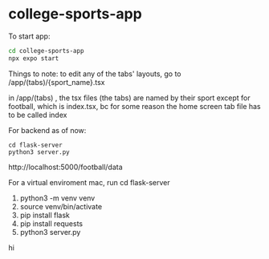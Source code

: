 # college-sports-app

To start app:
```bash
cd college-sports-app
npx expo start
```

Things to note:
to edit any of the tabs' layouts, go to /app/(tabs)/{sport_name}.tsx

in /app/(tabs) , the tsx files (the tabs) are named by their sport
except for football, which is index.tsx, bc for some reason the home
screen tab file has to be called index


For backend as of now:
```
cd flask-server
python3 server.py
```


http://localhost:5000/football/data

For a virtual enviroment mac, run
cd flask-server
1) python3 -m venv venv
2) source venv/bin/activate
3) pip install flask
4) pip install requests
5) python3 server.py

hi
